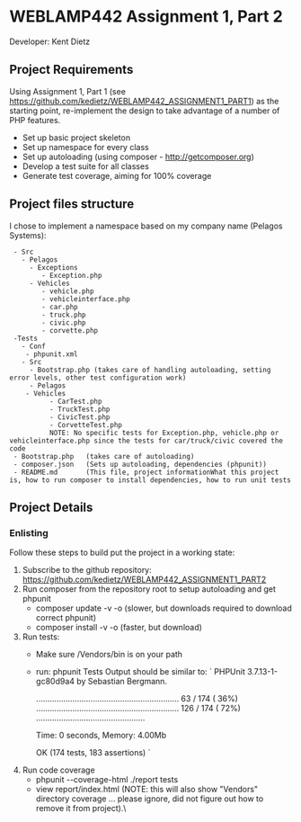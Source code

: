 # WEBLAMP442 Assignment 1, Part 2

Developer: Kent Dietz

## Project Requirements

Using Assignment 1, Part 1 (see https://github.com/kedietz/WEBLAMP442_ASSIGNMENT1_PART1) as the starting point, re-implement the design to take advantage of a number of PHP features.

- Set up basic project skeleton
- Set up namespace for every class
- Set up autoloading (using composer - http://getcomposer.org)
- Develop a test suite for all classes
- Generate test coverage, aiming for 100% coverage

## Project files structure

I chose to implement a namespace based on my company name (Pelagos Systems):

```
 - Src
   - Pelagos
     - Exceptions
        - Exception.php
     - Vehicles
        - vehicle.php
        - vehicleinterface.php
        - car.php
        - truck.php
        - civic.php
        - corvette.php
 -Tests
   - Conf
	- phpunit.xml
   - Src
     - Bootstrap.php (takes care of handling autoloading, setting error levels, other test configuration work)
     - Pelagos
	- Vehicles
          - CarTest.php
          - TruckTest.php
          - CivicTest.php
          - CorvetteTest.php
          NOTE: No specific tests for Exception.php, vehicle.php or vehicleinterface.php since the tests for car/truck/civic covered the code
 - Bootstrap.php   (takes care of autoloading)
 - composer.json   (Sets up autoloading, dependencies (phpunit))
 - README.md       (This file, project informationWhat this project is, how to run composer to install dependencies, how to run unit tests
```

## Project Details

### Enlisting

Follow these steps to build put the project in a working state:

1. Subscribe to the github repository: https://github.com/kedietz/WEBLAMP442_ASSIGNMENT1_PART2
2. Run composer from the repository root to setup autoloading and get phpunit
   * composer update -v -o (slower, but downloads required to download correct phpunit)
   * composer install -v -o (faster, but download)
3. Run tests:
   * Make sure <repository root>/Vendors/bin is on your path
   * run: phpunit Tests
      Output should be similar to:
`
        PHPUnit 3.7.13-1-gc80d9a4 by Sebastian Bergmann.

        ...............................................................  63 / 174 ( 36%)
        ............................................................... 126 / 174 ( 72%)
        ................................................
          
        Time: 0 seconds, Memory: 4.00Mb

        OK (174 tests, 183 assertions)
`
4. Run code coverage
   * phpunit --coverage-html ./report tests
   * view report/index.html (NOTE: this will also show "Vendors" directory coverage ... please ignore, did not figure out how to remove it from project).\

